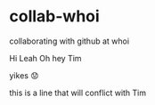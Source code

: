 # collab-whoi
collaborating with github at whoi

Hi Leah
Oh hey Tim

yikes :worried:


this is a line that will conflict with Tim